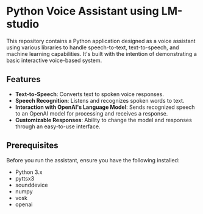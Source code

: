# Python Voice Assistant using LM-studio

This repository contains a Python application designed as a voice assistant using various libraries to handle speech-to-text, text-to-speech, and machine learning capabilities. It's built with the intention of demonstrating a basic interactive voice-based system.

## Features

- **Text-to-Speech**: Converts text to spoken voice responses.
- **Speech Recognition**: Listens and recognizes spoken words to text.
- **Interaction with OpenAI's Language Model**: Sends recognized speech to an OpenAI model for processing and receives a response.
- **Customizable Responses**: Ability to change the model and responses through an easy-to-use interface.

## Prerequisites

Before you run the assistant, ensure you have the following installed:

- Python 3.x
- pyttsx3
- sounddevice
- numpy
- vosk
- openai